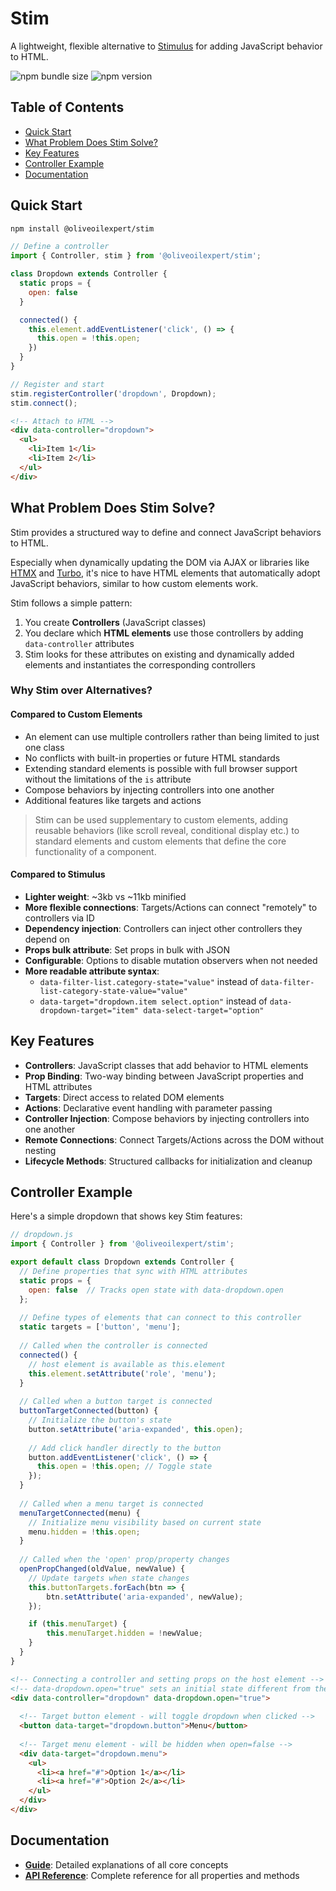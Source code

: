 # Stim

A lightweight, flexible alternative to [Stimulus](https://github.com/hotwired/stimulus) for adding JavaScript behavior to HTML.

![npm bundle size](https://img.shields.io/bundlephobia/minzip/@oliveoilexpert/stim@latest)
![npm version](https://img.shields.io/npm/v/@oliveoilexpert/stim)

## Table of Contents

- [Quick Start](#quick-start)
- [What Problem Does Stim Solve?](#what-problem-does-stim-solve)
- [Key Features](#key-features)
- [Controller Example](#controller-example)
- [Documentation](#documentation)

## Quick Start

```bash
npm install @oliveoilexpert/stim
```

```javascript
// Define a controller
import { Controller, stim } from '@oliveoilexpert/stim';

class Dropdown extends Controller {
  static props = {
    open: false
  }

  connected() {
    this.element.addEventListener('click', () => {
      this.open = !this.open;
    })
  }
}

// Register and start
stim.registerController('dropdown', Dropdown);
stim.connect();
```

```html
<!-- Attach to HTML -->
<div data-controller="dropdown">
  <ul>
    <li>Item 1</li>
    <li>Item 2</li>
  </ul>
</div>
```

## What Problem Does Stim Solve?

Stim provides a structured way to define and connect JavaScript behaviors to HTML.

Especially when dynamically updating the DOM via AJAX or libraries like [HTMX](https://github.com/bigskysoftware/htmx) and [Turbo](https://github.com/hotwired/turbo), it's nice to have HTML elements that automatically adopt JavaScript behaviors, similar to how custom elements work.

Stim follows a simple pattern:

1. You create **Controllers** (JavaScript classes)
2. You declare which **HTML elements** use those controllers by adding `data-controller` attributes
3. Stim looks for these attributes on existing and dynamically added elements and instantiates the corresponding controllers

### Why Stim over Alternatives?

#### Compared to Custom Elements

- An element can use multiple controllers rather than being limited to just one class
- No conflicts with built-in properties or future HTML standards
- Extending standard elements is possible with full browser support without the limitations of the `is` attribute
- Compose behaviors by injecting controllers into one another
- Additional features like targets and actions

>Stim can be used supplementary to custom elements, adding reusable behaviors (like scroll reveal, conditional display etc.) to standard elements and custom elements that define the core functionality of a component.

#### Compared to Stimulus

- **Lighter weight**: ~3kb vs ~11kb minified
- **More flexible connections**: Targets/Actions can connect "remotely" to controllers via ID
- **Dependency injection**: Controllers can inject other controllers they depend on
- **Props bulk attribute**: Set props in bulk with JSON
- **Configurable**: Options to disable mutation observers when not needed
- **More readable attribute syntax**:
  - `data-filter-list.category-state="value"` instead of `data-filter-list-category-state-value="value"`
  - `data-target="dropdown.item select.option"` instead of `data-dropdown-target="item" data-select-target="option"`

## Key Features

- **Controllers**: JavaScript classes that add behavior to HTML elements
- **Prop Binding**: Two-way binding between JavaScript properties and HTML attributes
- **Targets**: Direct access to related DOM elements
- **Actions**: Declarative event handling with parameter passing
- **Controller Injection**: Compose behaviors by injecting controllers into one another
- **Remote Connections**: Connect Targets/Actions across the DOM without nesting
- **Lifecycle Methods**: Structured callbacks for initialization and cleanup

## Controller Example

Here's a simple dropdown that shows key Stim features:

```javascript
// dropdown.js
import { Controller } from '@oliveoilexpert/stim';

export default class Dropdown extends Controller {
  // Define properties that sync with HTML attributes
  static props = {
    open: false  // Tracks open state with data-dropdown.open
  };
  
  // Define types of elements that can connect to this controller
  static targets = ['button', 'menu'];
  
  // Called when the controller is connected
  connected() {
    // host element is available as this.element
    this.element.setAttribute('role', 'menu');
  }
  
  // Called when a button target is connected
  buttonTargetConnected(button) {
    // Initialize the button's state
    button.setAttribute('aria-expanded', this.open);
    
    // Add click handler directly to the button
    button.addEventListener('click', () => {
      this.open = !this.open; // Toggle state
    });
  }
  
  // Called when a menu target is connected
  menuTargetConnected(menu) {
    // Initialize menu visibility based on current state
    menu.hidden = !this.open;
  }
  
  // Called when the 'open' prop/property changes
  openPropChanged(oldValue, newValue) {
    // Update targets when state changes
    this.buttonTargets.forEach(btn => {
        btn.setAttribute('aria-expanded', newValue);
    });

    if (this.menuTarget) {
        this.menuTarget.hidden = !newValue;
    }
  }
}
```

```html
<!-- Connecting a controller and setting props on the host element -->
<!-- data-dropdown.open="true" sets an initial state different from the default -->
<div data-controller="dropdown" data-dropdown.open="true">
  
  <!-- Target button element - will toggle dropdown when clicked -->
  <button data-target="dropdown.button">Menu</button>
  
  <!-- Target menu element - will be hidden when open=false -->
  <div data-target="dropdown.menu">
    <ul>
      <li><a href="#">Option 1</a></li>
      <li><a href="#">Option 2</a></li>
    </ul>
  </div>
</div>
```

## Documentation

- [**Guide**](./docs/guide.md): Detailed explanations of all core concepts
- [**API Reference**](./docs/api-reference.md): Complete reference for all properties and methods
